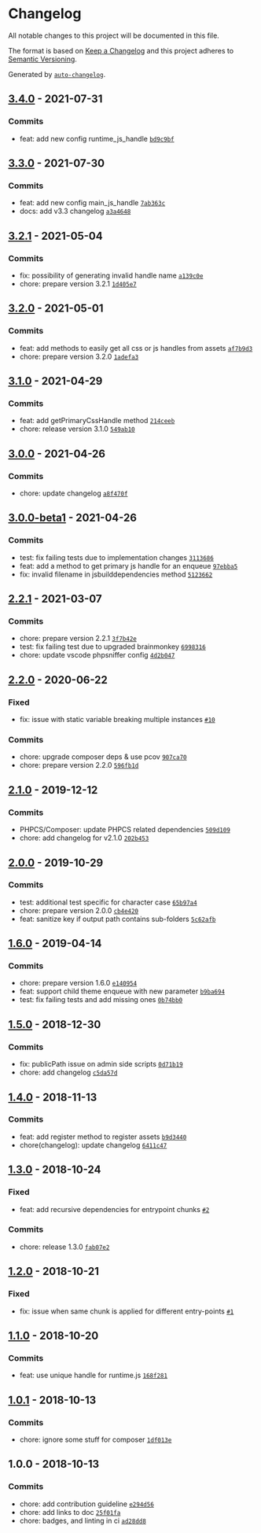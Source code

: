 # Changelog

All notable changes to this project will be documented in this file.

The format is based on [Keep a Changelog](http://keepachangelog.com/en/1.0.0/)
and this project adheres to [Semantic Versioning](http://semver.org/spec/v2.0.0.html).

Generated by [`auto-changelog`](https://github.com/CookPete/auto-changelog).

## [3.4.0](https://github.com/swashata/wpackio-enqueue/compare/3.3.0...3.4.0) - 2021-07-31

### Commits

- feat: add new config runtime_js_handle [`bd9c9bf`](https://github.com/swashata/wpackio-enqueue/commit/bd9c9bfba7508beeca7dd68d8e1c86bb71996e2f)

## [3.3.0](https://github.com/swashata/wpackio-enqueue/compare/3.2.1...3.3.0) - 2021-07-30

### Commits

- feat: add new config main_js_handle [`7ab363c`](https://github.com/swashata/wpackio-enqueue/commit/7ab363c0aaeb9724939fc5e1070e85ebffd19533)
- docs: add v3.3 changelog [`a3a4648`](https://github.com/swashata/wpackio-enqueue/commit/a3a4648e9744468f910ce2549b23866018a50014)

## [3.2.1](https://github.com/swashata/wpackio-enqueue/compare/3.2.0...3.2.1) - 2021-05-04

### Commits

- fix: possibility of generating invalid handle name [`a139c0e`](https://github.com/swashata/wpackio-enqueue/commit/a139c0e92b587b7efdfc3eb244fce96636878058)
- chore: prepare version 3.2.1 [`1d405e7`](https://github.com/swashata/wpackio-enqueue/commit/1d405e739d32947fd87514a14d8b8bb9b744eabc)

## [3.2.0](https://github.com/swashata/wpackio-enqueue/compare/3.1.0...3.2.0) - 2021-05-01

### Commits

- feat: add methods to easily get all css or js handles from assets [`af7b9d3`](https://github.com/swashata/wpackio-enqueue/commit/af7b9d37f39db2ac2c70a9fcc561f1c935209987)
- chore: prepare version 3.2.0 [`1adefa3`](https://github.com/swashata/wpackio-enqueue/commit/1adefa33d51187fcfcedbd4820d7edf39e3374d6)

## [3.1.0](https://github.com/swashata/wpackio-enqueue/compare/3.0.0...3.1.0) - 2021-04-29

### Commits

- feat: add getPrimaryCssHandle method [`214ceeb`](https://github.com/swashata/wpackio-enqueue/commit/214ceeb81ae955e2a92df08f4db4d5ac482bcf82)
- chore: release version 3.1.0 [`549ab10`](https://github.com/swashata/wpackio-enqueue/commit/549ab100aee0fcc952acec724e9c664a1ebf0194)

## [3.0.0](https://github.com/swashata/wpackio-enqueue/compare/3.0.0-beta1...3.0.0) - 2021-04-26

### Commits

- chore: update changelog [`a8f470f`](https://github.com/swashata/wpackio-enqueue/commit/a8f470fef008ad7e6197c5fca1baa536eb9f5d48)

## [3.0.0-beta1](https://github.com/swashata/wpackio-enqueue/compare/2.2.1...3.0.0-beta1) - 2021-04-26

### Commits

- test: fix failing tests due to implementation changes [`3113686`](https://github.com/swashata/wpackio-enqueue/commit/311368691ad4d00b255c7d0cc8e40202617290e6)
- feat: add a method to get primary js handle for an enqueue [`97ebba5`](https://github.com/swashata/wpackio-enqueue/commit/97ebba575048a684eea39519bff5a2f71ca434f7)
- fix: invalid filename in jsbuilddependencies method [`5123662`](https://github.com/swashata/wpackio-enqueue/commit/5123662e150203e509fde88310d020ec423b3acc)

## [2.2.1](https://github.com/swashata/wpackio-enqueue/compare/2.2.0...2.2.1) - 2021-03-07

### Commits

- chore: prepare version 2.2.1 [`3f7b42e`](https://github.com/swashata/wpackio-enqueue/commit/3f7b42e871d17d26cd90083cfe2b0dbc5bed0f54)
- test: fix failing test due to upgraded brainmonkey [`6998316`](https://github.com/swashata/wpackio-enqueue/commit/69983161aa4fc0558741241fdb719056e1e478be)
- chore: update vscode phpsniffer config [`4d2b047`](https://github.com/swashata/wpackio-enqueue/commit/4d2b0472d648eb3ce6fa64c2e27c338175ce37d2)

## [2.2.0](https://github.com/swashata/wpackio-enqueue/compare/2.1.0...2.2.0) - 2020-06-22

### Fixed

- fix: issue with static variable breaking multiple instances [`#10`](https://github.com/swashata/wpackio-enqueue/issues/10)

### Commits

- chore: upgrade composer deps & use pcov [`907ca70`](https://github.com/swashata/wpackio-enqueue/commit/907ca70a8c7bc98e2b583530c967bbcd4c7c071f)
- chore: prepare version 2.2.0 [`596fb1d`](https://github.com/swashata/wpackio-enqueue/commit/596fb1d6af97b96906058237165f3fe161ffa685)

## [2.1.0](https://github.com/swashata/wpackio-enqueue/compare/2.0.0...2.1.0) - 2019-12-12

### Commits

- PHPCS/Composer: update PHPCS related dependencies [`509d109`](https://github.com/swashata/wpackio-enqueue/commit/509d10906a9c6c78d2be51e3165ff1de1a70424f)
- chore: add changelog for v2.1.0 [`202b453`](https://github.com/swashata/wpackio-enqueue/commit/202b4535b2ada19a9f44bb6cc93d2d16251f6dc9)

## [2.0.0](https://github.com/swashata/wpackio-enqueue/compare/1.6.0...2.0.0) - 2019-10-29

### Commits

- test: additional test specific for character case [`65b97a4`](https://github.com/swashata/wpackio-enqueue/commit/65b97a46471676a27302de69e1521e9f18e51e5d)
- chore: prepare version 2.0.0 [`cb4e420`](https://github.com/swashata/wpackio-enqueue/commit/cb4e420a879ae4900d7336e2dcccc8dcc18aca44)
- feat: sanitize key if output path contains sub-folders [`5c62afb`](https://github.com/swashata/wpackio-enqueue/commit/5c62afb1567fbf105abae2c61ad5df12d614e85e)

## [1.6.0](https://github.com/swashata/wpackio-enqueue/compare/1.5.0...1.6.0) - 2019-04-14

### Commits

- chore: prepare version 1.6.0 [`e140954`](https://github.com/swashata/wpackio-enqueue/commit/e140954090275714843c2e33da00510d20c54638)
- feat: support child theme enqueue with new parameter [`b9ba694`](https://github.com/swashata/wpackio-enqueue/commit/b9ba694eeaec6fafaabe02b650a8eede247c0374)
- test: fix failing tests and add missing ones [`0b74bb0`](https://github.com/swashata/wpackio-enqueue/commit/0b74bb067e13e71fad4ce25bd31b677b036301e2)

## [1.5.0](https://github.com/swashata/wpackio-enqueue/compare/1.4.0...1.5.0) - 2018-12-30

### Commits

- fix: publicPath issue on admin side scripts [`0d71b19`](https://github.com/swashata/wpackio-enqueue/commit/0d71b19db112409fcf7aa478b1cf200575bc3840)
- chore: add changelog [`c5da57d`](https://github.com/swashata/wpackio-enqueue/commit/c5da57d83a137ef4a335b4a332026ff7ab25f55e)

## [1.4.0](https://github.com/swashata/wpackio-enqueue/compare/1.3.0...1.4.0) - 2018-11-13

### Commits

- feat: add register method to register assets [`b9d3440`](https://github.com/swashata/wpackio-enqueue/commit/b9d3440152374502b5b82a030c43c3d729c88979)
- chore(changelog): update changelog [`6411c47`](https://github.com/swashata/wpackio-enqueue/commit/6411c4781ed58e62f746e01d081fd1838a212edf)

## [1.3.0](https://github.com/swashata/wpackio-enqueue/compare/1.2.0...1.3.0) - 2018-10-24

### Fixed

- feat: add recursive dependencies for entrypoint chunks [`#2`](https://github.com/swashata/wpackio-enqueue/issues/2)

### Commits

- chore: release 1.3.0 [`fab07e2`](https://github.com/swashata/wpackio-enqueue/commit/fab07e22707ad0767eb18b60a35253ff1f5d22ff)

## [1.2.0](https://github.com/swashata/wpackio-enqueue/compare/1.1.0...1.2.0) - 2018-10-21

### Fixed

- fix: issue when same chunk is applied for different entry-points [`#1`](https://github.com/swashata/wpackio-enqueue/issues/1)

## [1.1.0](https://github.com/swashata/wpackio-enqueue/compare/1.0.1...1.1.0) - 2018-10-20

### Commits

- feat: use unique handle for runtime.js [`168f281`](https://github.com/swashata/wpackio-enqueue/commit/168f2816232b2eb2c2686ef51603eb253981f631)

## [1.0.1](https://github.com/swashata/wpackio-enqueue/compare/1.0.0...1.0.1) - 2018-10-13

### Commits

- chore: ignore some stuff for composer [`1df013e`](https://github.com/swashata/wpackio-enqueue/commit/1df013e09974fac27cc9f9cb28da769a44d958d8)

## 1.0.0 - 2018-10-13

### Commits

- chore: add contribution guideline [`e294d56`](https://github.com/swashata/wpackio-enqueue/commit/e294d56f79e4f719bb7ca0815fb06b045429794e)
- chore: add links to doc [`25f01fa`](https://github.com/swashata/wpackio-enqueue/commit/25f01faa73b57f7129fc1ebd02d2fa67ffaa074e)
- chore: badges, and linting in ci [`ad28dd8`](https://github.com/swashata/wpackio-enqueue/commit/ad28dd8acf23cad3cf855ef25d0bf201a52d79bc)
